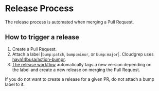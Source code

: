 
# Release Process

The release process is automated when merging a Pull Request.

## How to trigger a release

1. Create a Pull Request.
1. Attach a label [`bump:patch`, `bump:minor`, or `bump:major`]. Cloudgrep uses [haya14busa/action-bumpr](https://github.com/haya14busa/action-bumpr).
1. [The release workflow](./workflows/release.yml) automatically tags a
   new version depending on the label and create a new release on merging the
   Pull Request.

If you do not want to create a release for a given PR, do not attach a bump label to it.
